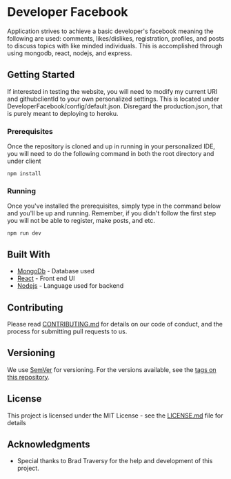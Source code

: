 # Developer Facebook

Application strives to achieve a basic developer's facebook meaning the following are used: comments, likes/dislikes, registration, profiles, and posts to discuss topics with like minded individuals. This is accomplished through using mongodb, react, nodejs, and express.

## Getting Started

If interested in testing the website, you will need to modify my current URI and githubclientId to your own personalized settings. This is located under DeveloperFacebook/config/default.json. Disregard the production.json, that is purely meant to deploying to heroku.

### Prerequisites

Once the repository is cloned and up in running in your personalized IDE, you will need to do the following command in both the root directory and under client

```
npm install
```

### Running

Once you've installed the prerequisites, simply type in the command below and you'll be up and running. Remember, if you didn't follow the first step you will not be able to register, make posts, and etc.

```
npm run dev
```


## Built With

* [MongoDb](https://www.mongodb.com/) - Database used
* [React](https://reactjs.org/) - Front end UI
* [Nodejs](https://nodejs.org/en/) - Language used for backend

## Contributing

Please read [CONTRIBUTING.md](https://gist.github.com/PurpleBooth/b24679402957c63ec426) for details on our code of conduct, and the process for submitting pull requests to us.

## Versioning

We use [SemVer](http://semver.org/) for versioning. For the versions available, see the [tags on this repository](https://github.com/your/project/tags). 


## License

This project is licensed under the MIT License - see the [LICENSE.md](LICENSE.md) file for details

## Acknowledgments

* Special thanks to Brad Traversy for the help and development of this project.
